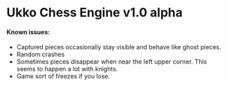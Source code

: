 # Ukko Chess Engine v1.0 alpha

#### Known issues:
- Captured pieces occasionally stay visible and behave like ghost pieces.
- Random crashes
- Sometimes pieces disappear when near the left upper corner. This seems to happen a lot with knights.
- Game sort of freezes if you lose.
